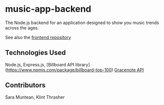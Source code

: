 # music-app-backend
The Node.js backend for an application designed to show you music trends across the ages.

See also the [frontend repository](https://github.com/smuntean/music-app)

## Technologies Used
Node.js, Express.js, [Billboard API library] (https://www.npmjs.com/package/billboard-top-100) [Gracenote API](https://developer.gracenote.com/web-api)

## Contributors
Sara Muntean, Klint Thrasher

